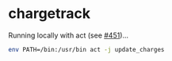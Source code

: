 # chargetrack

Running locally with act (see [#451](https://github.com/nektos/act/issues/451))...

```bash
env PATH=/bin:/usr/bin act -j update_charges
```

